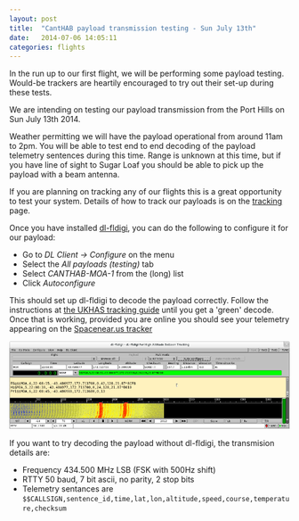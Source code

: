 ```yaml
---
layout: post
title:  "CantHAB payload transmission testing - Sun July 13th"
date:   2014-07-06 14:05:11
categories: flights
---
```


In the run up to our first flight, we will be performing some payload
testing.  Would-be trackers are heartily encouraged to try out their set-up
during these tests.

We are intending on testing our payload transmission from the Port Hills
on Sun July 13th 2014.

Weather permitting we will have the payload operational from around 11am to
2pm.  You will be able to test end to end decoding of the payload telemetry
sentences during this time.  Range is unknown at this time, but if you have
line of sight to Sugar Loaf you should be able to pick up the payload with
a beam antenna.

If you are planning on tracking any of our flights
this is a great opportunity to test your system.  Details of how to track
our payloads is on the [tracking](/tracking/) page.

Once you have installed [dl-fldigi](http://ukhas.org.uk/projects:dl-fldigi), you
can do the following to configure it for our payload:

- Go to _DL Client -> Configure_ on the menu
- Select the _All payloads (testing)_ tab
- Select _CANTHAB-MOA-1_ from the (long) list
- Click _Autoconfigure_

This should set up dl-fldigi to decode the payload correctly.  Follow the
instructions at [the UKHAS tracking
guide](http://ukhas.org.uk/guides:tracking_guide) until you get a 'green'
decode.  Once that is working, provided you are online you should see your
telemetry appearing on the [Spacenear.us tracker](http://spacenear.us/tracker/)

![dl-fldigi green decode](/assets/green-decode-screenshot.png)

If you want to try decoding the payload without dl-fldigi, the transmision
details are:

- Frequency 434.500 MHz LSB (FSK with 500Hz shift)
- RTTY 50 baud, 7 bit ascii, no parity, 2 stop bits
- Telemetry sentances are `$$CALLSIGN,sentence_id,time,lat,lon,altitude,speed,course,temperature,checksum`

